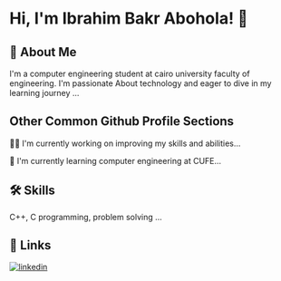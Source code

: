 
# Hi, I'm Ibrahim Bakr Abohola! 👋


## 🚀 About Me
I'm a computer engineering student at cairo university faculty of engineering. I'm passionate About technology and eager to dive in my learning journey  ...


## Other Common Github Profile Sections
👩‍💻 I'm currently working on improving my skills and abilities...

🧠 I'm currently learning computer engineering at CUFE...





## 🛠 Skills
C++, C programming, problem solving ...


## 🔗 Links

[![linkedin](https://img.shields.io/badge/linkedin-0A66C2?style=for-the-badge&logo=linkedin&logoColor=white)](https://www.linkedin.com/in/ibrahim-abohola-024106290)

  
